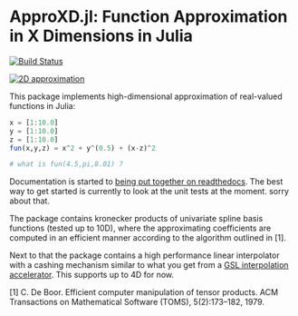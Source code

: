 


# ApproXD.jl: Function Approximation in X Dimensions in Julia 

[![Build Status](https://travis-ci.org/floswald/ApproXD.jl.png?branch=master)](https://travis-ci.org/floswald/ApproXD.jl)

<!-- [![Coverage Status](https://coveralls.io/repos/floswald/BSplines.jl/badge.png)](https://coveralls.io/r/floswald/BSplines.jl) -->


[![2D approximation](https://dl.dropboxusercontent.com/u/109115/BSplines.jl/approx.png)]()

This package implements high-dimensional approximation of real-valued functions in Julia:

```julia
x = [1:10.0]
y = [1:10.0]
z = [1:10.0]
fun(x,y,z) = x^2 + y^(0.5) + (x-z)^2

# what is fun(4.5,pi,8.01) ?
```


Documentation is started to [being put together on readthedocs](http://approxdjl.readthedocs.org/en/latest/index.html). The best way to get started is currently to look at the unit tests at the moment. sorry about that.


The package contains kronecker products of univariate spline basis functions (tested up to 10D), where the approximating coefficients are computed in an efficient manner according to the algorithm outlined in [1]. 

Next to that the package contains a high performance linear interpolator with a cashing mechanism similar to what you get from a [GSL interpolation accelerator](https://www.gnu.org/software/gsl/manual/html_node/Index-Look_002dup-and-Acceleration.html). This supports up to 4D for now.

[1] C. De Boor. Efficient computer manipulation of tensor products. ACM Transactions on Mathematical Software (TOMS), 5(2):173–182, 1979.

